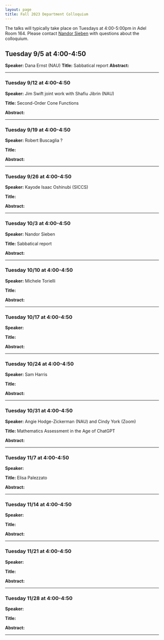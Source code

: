 ```yaml
---
layout: page
title: Fall 2023 Department Colloquium
---
```


The talks will typically take place on Tuesdays at 4:00-5:00pm in Adel Room 164. Please contact <a href="mailto:nandor.sieben@nau.edu">Nandor Sieben</a> with questions about the colloquium.

## Tuesday 9/5 at 4:00-4:50

**Speaker:** Dana Ernst (NAU)
**Title:** Sabbatical report
**Abstract:** 

<hr>

### Tuesday 9/12 at 4:00-4:50

**Speaker:** Jim Swift joint work with Shafiu Jibrin (NAU)

**Title:** Second-Order Cone Functions

**Abstract:** 

<hr>

### Tuesday 9/19 at 4:00-4:50

**Speaker:** Robert Buscaglia ?

**Title:** 

**Abstract:** 

<hr>

### Tuesday 9/26 at 4:00-4:50

**Speaker:** Kayode Isaac Oshinubi (SICCS)

**Title:** 

**Abstract:** 


<hr>

### Tuesday 10/3 at 4:00-4:50

**Speaker:** Nandor Sieben

**Title:** Sabbatical report

**Abstract:** 

<hr>

### Tuesday 10/10 at 4:00-4:50

**Speaker:** Michele Torielli

**Title:** 

**Abstract:** 

<hr>

### Tuesday 10/17 at 4:00-4:50

**Speaker:** 

**Title:** 

**Abstract:** 

<hr>

### Tuesday 10/24 at 4:00-4:50

**Speaker:** Sam Harris

**Title:** 

**Abstract:** 

<hr>

### Tuesday 10/31 at 4:00-4:50

**Speaker:** Angie Hodge-Zickerman (NAU) and Cindy York (Zoom)

**Title:** Mathematics Assessment in the Age of ChatGPT

**Abstract:** 

<hr>

### Tuesday 11/7 at 4:00-4:50

**Speaker:** 

**Title:** Elisa Palezzato

**Abstract:** 

<hr>

### Tuesday 11/14 at 4:00-4:50

**Speaker:** 

**Title:** 

**Abstract:** 

<hr>

### Tuesday 11/21 at 4:00-4:50

**Speaker:** 

**Title:** 

**Abstract:** 

<hr>

### Tuesday 11/28 at 4:00-4:50

**Speaker:** 

**Title:** 

**Abstract:** 

<hr>


